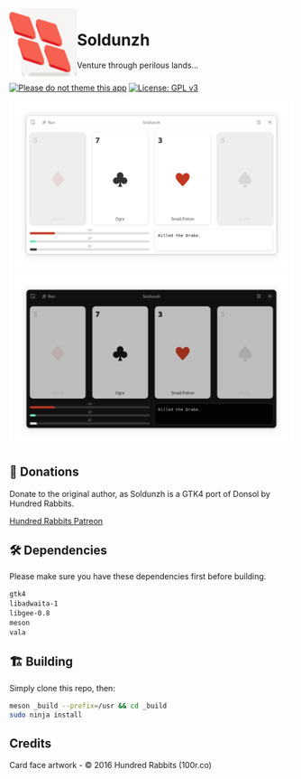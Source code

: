 <img align="left" style="vertical-align: middle" width="120" height="120" src="data/icon.png">

# Soldunzh

Venture through perilous lands…

###

[![Please do not theme this app](https://stopthemingmy.app/badge.svg)](https://stopthemingmy.app)
[![License: GPL v3](https://img.shields.io/badge/License-GPL%20v3-blue.svg)](http://www.gnu.org/licenses/gpl-3.0)

![Light screenshot](data/shot.png#gh-light-mode-only)
![Dark screenshot](data/shot-dark.png#gh-dark-mode-only)

## 💝 Donations

Donate to the original author, as Soldunzh is a GTK4 port of Donsol by Hundred Rabbits.

[Hundred Rabbits Patreon](https://www.patreon.com/100)

## 🛠️ Dependencies

Please make sure you have these dependencies first before building.

```bash
gtk4
libadwaita-1
libgee-0.8
meson
vala
```

## 🏗️ Building

Simply clone this repo, then:

```bash
meson _build --prefix=/usr && cd _build
sudo ninja install
```

## Credits

Card face artwork - © 2016 Hundred Rabbits (100r.co)
